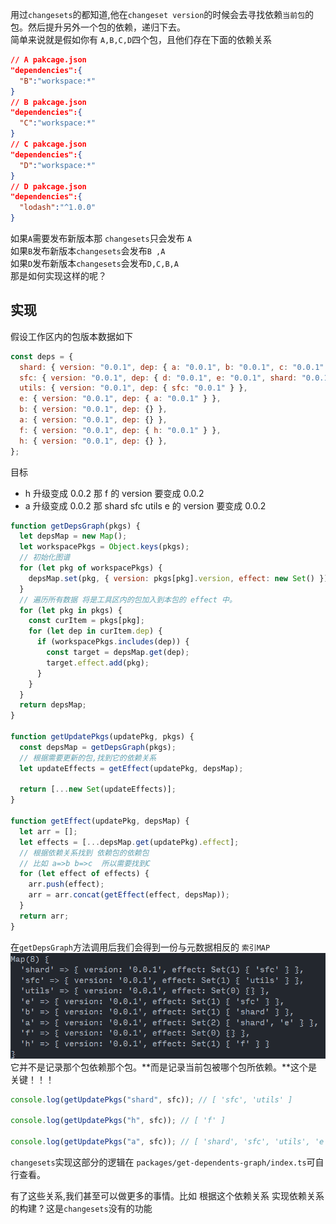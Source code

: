 用过`changesets`的都知道,他在`changeset version`的时候会去寻找依赖`当前包`的包。然后提升另外一个包的依赖，递归下去。<br />简单来说就是假如你有 `A,B,C,D`四个包，且他们存在下面的依赖关系

```json
// A pakcage.json
"dependencies":{
  "B":"workspace:*"
}
// B pakcage.json
"dependencies":{
  "C":"workspace:*"
}
// C pakcage.json
"dependencies":{
  "D":"workspace:*"
}
// D pakcage.json
"dependencies":{
  "lodash":"^1.0.0"
}
```

如果`A`需要发布新版本那 `changesets`只会发布 `A`<br />如果`B`发布新版本`changesets`会发布`B ,A`<br />如果`D`发布新版本`changesets`会发布`D,C,B,A`<br />那是如何实现这样的呢？

## 实现

假设工作区内的包版本数据如下

```javascript
const deps = {
  shard: { version: "0.0.1", dep: { a: "0.0.1", b: "0.0.1", c: "0.0.1" } },
  sfc: { version: "0.0.1", dep: { d: "0.0.1", e: "0.0.1", shard: "0.0.1" } },
  utils: { version: "0.0.1", dep: { sfc: "0.0.1" } },
  e: { version: "0.0.1", dep: { a: "0.0.1" } },
  b: { version: "0.0.1", dep: {} },
  a: { version: "0.0.1", dep: {} },
  f: { version: "0.0.1", dep: { h: "0.0.1" } },
  h: { version: "0.0.1", dep: {} },
};
```

目标

- h 升级变成 0.0.2 那 f 的 version 要变成 0.0.2
- a 升级变成 0.0.2 那 shard sfc utils e 的 version 要变成 0.0.2

```javascript
function getDepsGraph(pkgs) {
  let depsMap = new Map();
  let workspacePkgs = Object.keys(pkgs);
  // 初始化图谱
  for (let pkg of workspacePkgs) {
    depsMap.set(pkg, { version: pkgs[pkg].version, effect: new Set() });
  }
  // 遍历所有数据 将是工具区内的包加入到本包的 effect 中。
  for (let pkg in pkgs) {
    const curItem = pkgs[pkg];
    for (let dep in curItem.dep) {
      if (workspacePkgs.includes(dep)) {
        const target = depsMap.get(dep);
        target.effect.add(pkg);
      }
    }
  }
  return depsMap;
}

function getUpdatePkgs(updatePkg, pkgs) {
  const depsMap = getDepsGraph(pkgs);
  // 根据需要更新的包,找到它的依赖关系
  let updateEffects = getEffect(updatePkg, depsMap);

  return [...new Set(updateEffects)];
}

function getEffect(updatePkg, depsMap) {
  let arr = [];
  let effects = [...depsMap.get(updatePkg).effect];
  // 根据依赖关系找到 依赖包的依赖包
  // 比如 a=>b b=>c  所以需要找到C
  for (let effect of effects) {
    arr.push(effect);
    arr = arr.concat(getEffect(effect, depsMap));
  }
  return arr;
}
```

在`getDepsGraph`方法调用后我们会得到一份与元数据相反的 `索引MAP`<br />![image.png](./imgs/1.png)<br />它并不是记录那个包依赖那个包。**而是记录当前包被哪个包所依赖。**这个是关键！！！

```javascript
console.log(getUpdatePkgs("shard", sfc)); // [ 'sfc', 'utils' ]

console.log(getUpdatePkgs("h", sfc)); // [ 'f' ]

console.log(getUpdatePkgs("a", sfc)); // [ 'shard', 'sfc', 'utils', 'e' ]
```

`changesets`实现这部分的逻辑在 `packages/get-dependents-graph/index.ts`可自行查看。

有了这些关系,我们甚至可以做更多的事情。比如 根据这个依赖关系 实现依赖关系的构建 ? 这是`changesets`没有的功能
